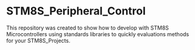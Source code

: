 # STM8S_Peripheral_Control

This repository was created to show how to develop with STM8S Microcontrollers
using standards libraries to quickly evaluations methods for your STM8S_Projects.
